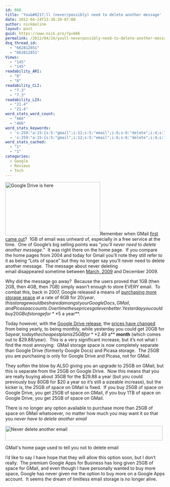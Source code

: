 ```yaml
---
id: 666
title: 'You&#8217;ll (never/possibly) need to delete another message'
date: 2012-04-24T13:38:39-07:00
author: nickmoline
layout: post
guid: https://www.nick.pro/?p=666
permalink: /2012/04/24/youll-neverpossibly-need-to-delete-another-message/
dsq_thread_id:
  - "662812851"
  - "662812851"
Views:
  - "145"
  - "145"
readability_ARI:
  - "8"
  - "8"
readability_CLI:
  - "7.3"
  - "7.3"
readability_LIX:
  - "21.4"
  - "21.4"
word_stats_word_count:
  - "466"
  - "466"
word_stats_keywords:
  - 's:259:"a:15:{s:5:"gmail";i:12;s:5:"email";i:6;s:6:"delete";i:4;s:7:"message";i:4;s:4:"home";i:3;s:5:"space";i:11;s:6:"longer";i:3;s:6:"google";i:12;s:7:"storage";i:6;s:4:"year";i:6;s:6:"picasa";i:3;s:5:"drive";i:6;s:4:"25gb";i:10;s:6:"option";i:3;s:7:"caption";i:3;}";'
  - 's:259:"a:15:{s:5:"gmail";i:12;s:5:"email";i:6;s:6:"delete";i:4;s:7:"message";i:4;s:4:"home";i:3;s:5:"space";i:11;s:6:"longer";i:3;s:6:"google";i:12;s:7:"storage";i:6;s:4:"year";i:6;s:6:"picasa";i:3;s:5:"drive";i:6;s:4:"25gb";i:10;s:6:"option";i:3;s:7:"caption";i:3;}";'
word_stats_cached:
  - "1"
  - "1"
categories:
  - Google
  - Reviews
  - Tech
---
```

<img class="alignleft size-medium wp-image-672" title="Google Drive is here" alt="Google Drive is here" src="https://i0.wp.com/www.nick.pro/wp-content/uploads/2012/04/gdrive-is-here-300x168.png?resize=300%2C168&#038;ssl=1" width="300" height="168" data-recalc-dims="1" />Remember when GMail <a title="GMail on April 1, 2004" href="http://web.archive.org/web/20040401041817/http://gmail.google.com/" target="_blank">first came out</a>?  1GB of email was unheard of, especially in a free service at the time.  One of Google&#8217;s big selling points was &#8220;_you&#8217;ll never need to delete another message._&#8221;  It was right there on the home page.  If you compare the home pages from 2004 and today for Gmail you&#8217;ll note they still refer to it as being &#8220;Lots of space&#8221; but they no longer say you&#8217;ll never need to delete another message.  The message about never deleting email disappeared sometime between <a href="http://web.archive.org/web/20090302230336/https://www.google.com/accounts/ServiceLogin?service=mail&passive=true&rm=false&continue=https%3A%2F%2Fmail.google.com%2Fmail%2F%3Fui%3Dhtml%26zy%3Dl&bsv=zpwhtygjntrz&ss=1&scc=1&ltmpl=default&ltmplcache=2" target="_blank">March, 2009</a> and December 2009.

Why did the message go away?  Because the users proved that 1GB (then 2GB, then 4GB, then 7GB) simply wasn&#8217;t enough to store EVERY email.  To combat this, back in 2007, Google released a means of <a href="http://googleblog.blogspot.com/2007/08/simple-way-to-get-more-storage.html" target="_blank">purchasing more storage space</a> at a rate of 6GB for $20/year, this storage would be shared amongst your Google Docs, GMail, and Picasa accounts.  Over time these prices got even better.  Yesterday you could buy 20GB of storage for **$5 a year**.

Today however, with the <a href="http://googleblog.blogspot.com/2012/04/introducing-google-drive-yes-really.html" target="_blank">Google Drive release</a>, the <a href="http://support.google.com/drive/bin/answer.py?hl=en&answer=39567&p=butter_old_storage" target="_blank">prices have changed</a> from being yearly, to being monthly, while yesterday you could get 20GB for $5 a year, today the cheapest plan is 25GB for **$2.49 a** **month** (which comes out to $29.88/year).  This is a very significant increase, but it&#8217;s not what I find the most annoying:  GMail storage space is now completely separate than Google Drive (formerly Google Docs) and Picasa storage.  The 25GB you are purchasing is only for Google Drive and Picasa, not for GMail.

They soften the blow by ALSO giving you an upgrade to 25GB on GMail, but this is separate from the 25GB on Google Drive.  Now this means that you are really buying about 35GB for the $29.88 a year (but you could previously buy 80GB for $20 a year so it&#8217;s still a sizeable increase), but the kicker is, the 25GB of space on GMail is fixed.  If you buy 25GB of space on Google Drive, you get 25GB of space on GMail, if you buy 1TB of space on Google Drive, you get 25GB of space on GMail.

There is no longer any option available to purchase more than 25GB of space on GMail whatsoever, no matter how much you may want it so that you _never have to delete another email_

<div id="attachment_670" style="width: 507px" class="wp-caption aligncenter">
  <a href="https://i2.wp.com/www.nick.pro/wp-content/uploads/2012/04/Region-capture-29.png?ssl=1"><img aria-describedby="caption-attachment-670" class="size-full wp-image-670" title="Never delete another email" alt="Never delete another email" src="https://i2.wp.com/www.nick.pro/wp-content/uploads/2012/04/Region-capture-29.png?resize=497%2C46&#038;ssl=1" width="497" height="46" data-recalc-dims="1" /></a>
  
  <p id="caption-attachment-670" class="wp-caption-text">
    GMail's home page used to tell you not to delete email
  </p>
</div>

I&#8217;d like to say I have hope that they will allow this option soon, but I don&#8217;t really.  The premium Google Apps for Business has long given 25GB of space for GMail, and even though I have personally wanted to buy more space, Google has never given me the option to buy more on a Google Apps account.  It seems the dream of limitless email storage is no longer alive.